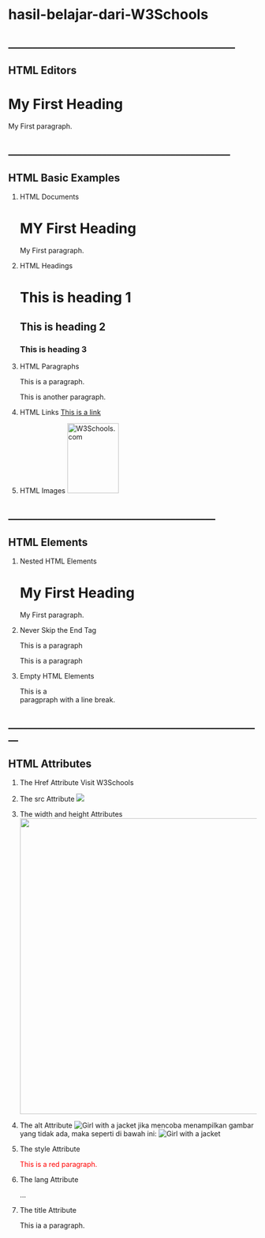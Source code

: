 # hasil-belajar-dari-W3Schools
## ______________________________________________
## HTML Editors
<!DOCTYPE html>
<html>
<body>

<h1>My First Heading</h1>
<p>My First paragraph.</p>

</body>
</html>

## _____________________________________________
## HTML Basic Examples
1. HTML Documents
   <!DOCTYPE html>
   <html>
   <body>

   <h1>MY First Heading</h1>
   <p>My First paragraph.</p>

   </body>
   </html>

2. HTML Headings
   <h1>This is heading 1</h1>
   <h2>This is heading 2</h2>
   <h3>This is heading 3</h3>

3. HTML Paragraphs
   <p>This is a paragraph.</p>
   <p>This is another paragraph.</p>

4. HTML Links
   <a href="https://www.w3schools.com">This is a link</a>

5. HTML Images
   <img src="w3schools.jpg" alt="W3Schools.com" width="104"
   height="142">

## __________________________________________
## HTML Elements
1. Nested HTML Elements
   <html>
   <body>
  
   <h1>My First Heading</h1>
   <p>My First paragraph.</p>

   </body>
   </html>

2. Never Skip the End Tag
   <html>
   <body>

   <p>This is a paragraph
   <p>This is a paragraph
     
   </body>
   </html>
   
4. Empty HTML Elements
   <p>This is a <br> paragpraph with a line break.</p>

## ____________________________________________________
## HTML Attributes
1. The Href Attribute
   <a herf="https://www.w3schools.com">Visit W3Schools</a>
   
2. The src Attribute
   <img src="img_girl.jpg">
   
3. The width and height Attributes
   <img src="img_girl.jpg" width="500" height="600">
   
4. The alt Attribute
   <img src="img_girl.jpg" alt="Girl with a jacket">
jika mencoba menampilkan gambar yang tidak ada, maka seperti di bawah ini:
   <img src="img_typo.jpg" alt="Girl with a jacket">
   
5. The style Attribute
   <p style="color:red;">This is a red paragraph.</p>
   
6. The lang Attribute
   <!DOCTYPE html>
   <html lang="en">
   <body>
   ...
   </body>
   </html>
   
7. The title Attribute
   <p title="I'm a tooltip">This ia a paragraph.</p>
   
